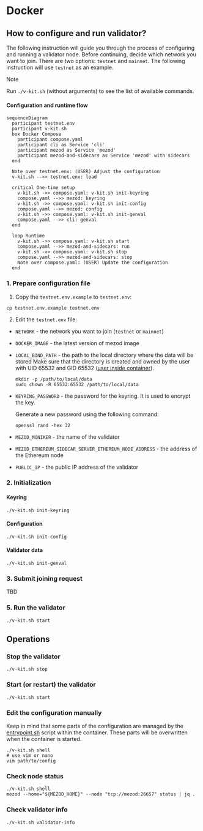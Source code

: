# Docker

## How to configure and run validator?

The following instruction will guide you through the process of configuring
and running a validator node. Before continuing, decide which network you want
to join. There are two options: `testnet` and `mainnet`. The following
instruction will use `testnet` as an example.

> [!NOTE]
> Run `./v-kit.sh` (without arguments) to see the list of available commands.

#### Configuration and runtime flow

```mermaid
sequenceDiagram
  participant testnet.env
  participant v-kit.sh
  box Docker Compose
    participant compose.yaml
    participant cli as Service 'cli'
    participant mezod as Service 'mezod'
    participant mezod-and-sidecars as Service 'mezod' with sidecars
  end

  Note over testnet.env: (USER) Adjust the configuration
  v-kit.sh -->> testnet.env: load

  critical One-time setup
    v-kit.sh ->> compose.yaml: v-kit.sh init-keyring
    compose.yaml -->> mezod: keyring
    v-kit.sh ->> compose.yaml: v-kit.sh init-config
    compose.yaml -->> mezod: config
    v-kit.sh ->> compose.yaml: v-kit.sh init-genval
    compose.yaml -->> cli: genval
  end

  loop Runtime
    v-kit.sh ->> compose.yaml: v-kit.sh start
    compose.yaml -->> mezod-and-sidecars: run
    v-kit.sh ->> compose.yaml: v-kit.sh stop
    compose.yaml -->> mezod-and-sidecars: stop
    Note over compose.yaml: (USER) Update the configuration
  end
```

### 1. Prepare configuration file

1. Copy the `testnet.env.example` to `testnet.env`:

```shell
cp testnet.env.example testnet.env
```

2. Edit the `testnet.env` file:

* `NETWORK` - the network you want to join (`testnet` or `mainnet`)
* `DOCKER_IMAGE` - the latest version of mezod image
* `LOCAL_BIND_PATH` - the path to the local directory where the data will be stored
  Make sure that the directory is created
  and owned by the user with UID 65532 and GID 65532 ([user inside container](./compose.yaml#21)).

  ```shell
  mkdir -p /path/to/local/data
  sudo chown -R 65532:65532 /path/to/local/data
  ```

* `KEYRING_PASSWORD` - the password for the keyring. It is used to encrypt the key.

  Generate a new password using the following command:

  ```shell
  openssl rand -hex 32
  ```

* `MEZOD_MONIKER` - the name of the validator
* `MEZOD_ETHEREUM_SIDECAR_SERVER_ETHEREUM_NODE_ADDRESS` - the address of the Ethereum node
* `PUBLIC_IP` - the public IP address of the validator

### 2. Initialization

#### Keyring

```shell
./v-kit.sh init-keyring
```

#### Configuration

```shell
./v-kit.sh init-config
```

#### Validator data

```shell
./v-kit.sh init-genval
```

### 3. Submit joining request

TBD

### 5. Run the validator

```shell
./v-kit.sh start
```

## Operations

### Stop the validator

```shell
./v-kit.sh stop
```

### Start (or restart) the validator

```shell
./v-kit.sh start
```

### Edit the configuration manually

Keep in mind that some parts of the configuration are managed by the [entrypoint.sh](./entrypoint.sh) script
within the container. These parts will be overwritten when the container is started.

```shell
./v-kit.sh shell
# use vim or nano
vim path/to/config
```

### Check node status

```shell
./v-kit.sh shell
mezod --home="${MEZOD_HOME}" --node "tcp://mezod:26657" status | jq .
```

### Check validator info

```shell
./v-kit.sh validator-info
```

